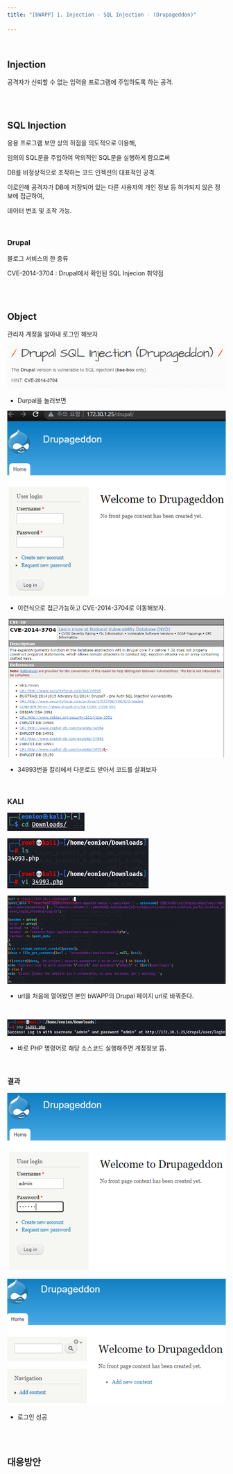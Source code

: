 ```yaml
---
title: "[bWAPP] 1. Injection - SQL Injection - (Drupageddon)"

---
```


<br>

## Injection

공격자가 신뢰할 수 없는 입력을 프로그램에 주입하도록 하는 공격.

<br>

<br>

## SQL Injection

응용 프로그램 보안 상의 허점을 의도적으로 이용해, 

임의의 SQL문을 주입하여 악의적인 SQL문을 실행하게 함으로써

DB를 비정상적으로 조작하는 코드 인젝션의 대표적인 공격.

이로인해 공격자가 DB에 저장되어 있는 다른 사용자의 개인 정보 등 허가되지 않은 정보에 접근하여,

데이터 변조 및 조작 가능.

<br>

### Drupal

블로그 서비스의 한 종류

CVE-2014-3704 : Drupal에서 확인된 SQL Injecion 취약점

<BR>

<BR>

## Object

관리자 계정을 알아내 로그인 해보자

![image-20220316221848823](https://raw.githubusercontent.com/EONION-TH3DB/image_repo/main/img/image-20220316221848823.png)

- Durpal을 눌러보면 

![image-20220316221949013](image-20220316221949013.png)

- 이런식으로 접근가능하고 CVE-2014-3704로 이동해보자.

![image-20220316222156805](https://raw.githubusercontent.com/EONION-TH3DB/image_repo/main/img/image-20220316222156805.png)

- 34993번을 칼리에서 다운로드 받아서 코드를 살펴보자

<BR>

### KALI

![image-20220316222448254](https://raw.githubusercontent.com/EONION-TH3DB/image_repo/main/img/image-20220316222448254.png)

![image-20220316222458928](https://raw.githubusercontent.com/EONION-TH3DB/image_repo/main/img/image-20220316222458928.png)

![image-20220316222648568](https://raw.githubusercontent.com/EONION-TH3DB/image_repo/main/img/image-20220316222648568.png)

- url을 처음에 열어봤던 본인 bWAPP의 Drupal 페이지 url로 바꿔준다.

<BR>

![image-20220316222841698](https://raw.githubusercontent.com/EONION-TH3DB/image_repo/main/img/image-20220316222841698.png)

- 바로 PHP 명령어로 해당 소스코드 실행해주면 계정정보 뜸.

<BR>

### 결과

![image-20220316222945330](https://raw.githubusercontent.com/EONION-TH3DB/image_repo/main/img/image-20220316222945330.png)

![image-20220316222957171](https://raw.githubusercontent.com/EONION-TH3DB/image_repo/main/img/image-20220316222957171.png)

- 로그인 성공

<br>

<br>

## 대응방안

